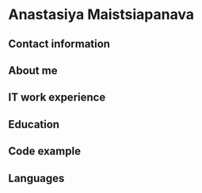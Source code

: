 # Anastasiya Maistsiapanava
## Contact information
## About me
## IT work experience
## Education
## Code example
## Languages
